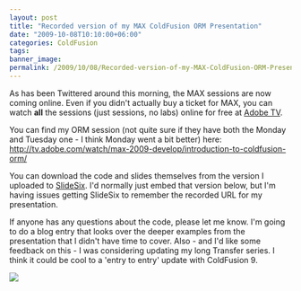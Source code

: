 ```yaml
---
layout: post
title: "Recorded version of my MAX ColdFusion ORM Presentation"
date: "2009-10-08T10:10:00+06:00"
categories: ColdFusion 
tags: 
banner_image: 
permalink: /2009/10/08/Recorded-version-of-my-MAX-ColdFusion-ORM-Presentation
---
```


As has been Twittered around this morning, the MAX sessions are now coming online. Even if you didn't actually buy a ticket for MAX, you can watch <b>all</b> the sessions (just sessions, no labs) online for free at <a href="http://tv.adobe.com/">Adobe TV</a>. 

You can find my ORM session (not quite sure if they have both the Monday and Tuesday one - I think Monday went a bit better) here: <a href="http://tv.adobe.com/watch/max-2009-develop/introduction-to-coldfusion-orm/">http://tv.adobe.com/watch/max-2009-develop/introduction-to-coldfusion-orm/</a>

You can download the code and slides themselves from the version I uploaded to <a href="http://slidesix.com/view/Introduction-to-ORM-in-ColdFusion-9">SlideSix</a>. I'd normally just embed that version below, but I'm having issues getting SlideSix to remember the recorded URL for my presentation. 

If anyone has any questions about the code, please let me know. I'm going to do a blog entry that looks over the deeper examples from the presentation that I didn't have time to cover. Also - and I'd like some feedback on this - I was considering updating my long Transfer series. I think it could be cool to a 'entry to entry' update with ColdFusion 9.

<img src="https://static.raymondcamden.com/images/Picture 189.png" />